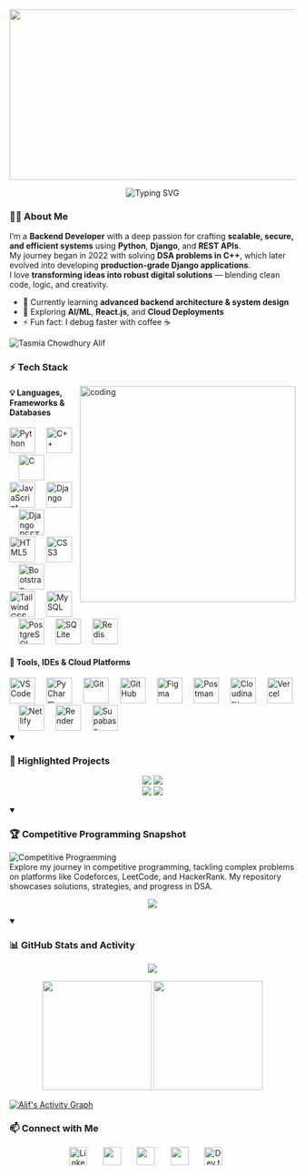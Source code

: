 <img width="1200px" height="300px" src="https://res.cloudinary.com/dlhx7zvg3/image/upload/v1760695192/Tasmia_Chowdhury_Alif_github_top_Banner_resized_kwfzuj.png">

<!-- <p align="center"> 
  <img src="https://readme-typing-svg.demolab.com?font=Fira+Code&size=22&pause=1000&color=00FF88&center=true&vCenter=true&width=650&lines=Hey+There!+;I'm+Tasmia+Chowdhury+Alif;A+Passionate+Python+%26+Django+Developer;Problem+Solver+%7C+Competitive+Programmer;Exploring+AI+%26+Machine+Learning;Learning+and+Building+Everyday" alt="Typing animation" /> </p> -->





<!-- <h3 align="center">💻 A Passionate Python & Django Developer</h3> -->

<p align="center">
  <img src="https://readme-typing-svg.demolab.com?font=Fira+Code&size=30&pause=1000&color=00FF88&center=true&vCenter=true&width=900&lines=Hey+There!++I'm+Alif;A+Passionate+Python+%26+Django+Developer;Problem+Solver+%7C+Competitive+Programmer;Exploring+AI+%26+Machine+Learning;Learning+Everyday+To+Build+Better+Things" alt="Typing SVG" />
</p>




### 👩‍💻 About Me 
I’m a **Backend Developer** with a deep passion for crafting **scalable, secure, and efficient systems** using **Python**, **Django**, and **REST APIs**.  
My journey began in 2022 with solving **DSA problems in C++**, which later evolved into developing **production-grade Django applications**.  
I love **transforming ideas into robust digital solutions** — blending clean code, logic, and creativity.  

- 🌱 Currently learning **advanced backend architecture & system design**
- 💬 Exploring **AI/ML**, **React.js**, and **Cloud Deployments**
- ⚡ Fun fact: I debug faster with coffee ☕
<p align="left"> <img src="https://komarev.com/ghpvc/?username=Tasmia-chowdhury-Alif&label=Profile%20views&color=0e75b6&style=flat" alt="Tasmia Chowdhury Alif"/> </p> 




### ⚡ Tech Stack  

<img align="right" alt="coding" width="380" src="https://github.com/Anmol-Baranwal/Cool-GIFs-For-GitHub/assets/74038190/8aa99f6c-267d-4977-9cd3-1a4c11675863">

#### 💡 Languages, Frameworks & Databases  
<div align="left">
  <img src="https://cdn.jsdelivr.net/gh/devicons/devicon/icons/python/python-original.svg" height="45" alt="Python" />
  <img width="12" />
  <img src="https://skillicons.dev/icons?i=cpp" height="45" alt="C++" />
  <img width="12" />
  <img src="https://upload.wikimedia.org/wikipedia/commons/thumb/1/18/C_Programming_Language.svg/926px-C_Programming_Language.svg.png" height="45" alt="C" />
  <img width="12" />
  <img src="https://skillicons.dev/icons?i=js" height="45" alt="JavaScript" />
  <img width="12" />
  <img src="https://skillicons.dev/icons?i=django" height="45" alt="Django" />
  <img width="12" />
  <img src="https://encrypted-tbn0.gstatic.com/images?q=tbn:ANd9GcSPBjbXwcjW7lVBJ6AdOSDiXKrc-op8UBAw4A&s" height="45" alt="Django REST Framework" />
  <img width="12" />
  <img src="https://skillicons.dev/icons?i=html" height="45" alt="HTML5" />
  <img width="12" />
  <img src="https://skillicons.dev/icons?i=css" height="45" alt="CSS3" />
  <img width="12" />
  <img src="https://cdn.jsdelivr.net/gh/devicons/devicon/icons/bootstrap/bootstrap-original.svg" height="45" alt="Bootstrap" />
  <img width="12" />
  <img src="https://cdn.jsdelivr.net/gh/devicons/devicon/icons/tailwindcss/tailwindcss-original.svg" height="45" alt="Tailwind CSS" />
  <img width="12" />
  <img src="https://cdn.jsdelivr.net/gh/devicons/devicon/icons/mysql/mysql-original-wordmark.svg" height="45" alt="MySQL" />
  <img width="12" />
  <img src="https://cdn.jsdelivr.net/gh/devicons/devicon/icons/postgresql/postgresql-original.svg" height="45" alt="PostgreSQL" />
  <img width="12" />
  <img src="https://cdn.jsdelivr.net/gh/devicons/devicon@latest/icons/sqlite/sqlite-original.svg" height="45" alt="SQLite" />
  <img width="12" />
  <img src="https://cdn.jsdelivr.net/gh/devicons/devicon@latest/icons/redis/redis-original-wordmark.svg" height="45" alt="Redis" />
</div>

#### 🧰 Tools, IDEs & Cloud Platforms  
<div align="left">
  <img src="https://cdn.jsdelivr.net/gh/devicons/devicon/icons/vscode/vscode-original.svg" height="45" alt="VS Code" />
  <img width="12" />
  <img src="https://cdn.jsdelivr.net/gh/devicons/devicon/icons/pycharm/pycharm-original.svg" height="45" alt="PyCharm" />
  <img width="12" />
  <img src="https://cdn.jsdelivr.net/gh/devicons/devicon/icons/git/git-original.svg" height="45" alt="Git" />
  <img width="12" />
  <img src="https://skillicons.dev/icons?i=github" height="45" alt="GitHub" />
  <img width="12" />
  <img src="https://cdn.jsdelivr.net/gh/devicons/devicon/icons/figma/figma-original.svg" height="45" alt="Figma" />
  <img width="12" />
  <img src="https://cdn.jsdelivr.net/gh/devicons/devicon@latest/icons/postman/postman-original.svg" height="45" alt="Postman" />
  <img width="12" />
  <img src="https://cdn.simpleicons.org/cloudinary/4285F4" height="45" alt="Cloudinary" />
  <img width="12" />
  <img src="https://res.cloudinary.com/dlhx7zvg3/image/upload/v1760900145/vercel-logo_jxmfiy.png" height="45" alt="Vercel" />
  <img width="12" />
  <img src="https://cdn.simpleicons.org/netlify/00C7B7" height="45" alt="Netlify" />
  <img width="12" />
  <img src="https://res.cloudinary.com/dlhx7zvg3/image/upload/v1760900430/render-logo_bgjcgb.png" height="45" alt="Render" />
  <img width="12" />
  <img src="https://cdn.simpleicons.org/supabase/3FCF8E" height="45" alt="Supabase" />
</div>




<details open> 
  <summary>
    <h3>🚀 Highlighted Projects  </h3>
  </summary>

  <p align="center">
    <a href="https://github.com/Tasmia-Chowdhury-Alif/GroceryMart"><img src="https://denvercoder1-github-readme-stats.vercel.app/api/pin/?username=Tasmia-Chowdhury-Alif&repo=GroceryMart&theme=react&bg_color=1F222E&title_color=00FF88&hide_border=true&icon_color=00FF88&show_icons=true&show_description=true" /></a>
    <a href="https://github.com/Tasmia-Chowdhury-Alif/Hospital-Management-Backend"><img src="https://denvercoder1-github-readme-stats.vercel.app/api/pin/?username=Tasmia-Chowdhury-Alif&repo=DocEra_Health_Care&theme=react&bg_color=1F222E&title_color=00FF88&hide_border=true&icon_color=00FF88&show_icons=false&show_description=true" /></a>
    <br>
    <a href="https://github.com/Tasmia-Chowdhury-Alif/BookPilot"><img src="https://denvercoder1-github-readme-stats.vercel.app/api/pin/?username=Tasmia-Chowdhury-Alif&repo=BookPilot-Library_Management&theme=react&bg_color=1F222E&title_color=00FF88&hide_border=true&icon_color=00FF88&show_icons=false&show_description=true" /></a>
    <a href="https://github.com/Tasmia-Chowdhury-Alif/Gloves-Communication-Project"><img src="https://denvercoder1-github-readme-stats.vercel.app/api/pin/?username=Tasmia-Chowdhury-Alif&repo=BD-Bank&theme=react&bg_color=1F222E&title_color=00FF88&hide_border=true&icon_color=00FF88&show_icons=false&show_description=true" /></a>
  </p>
</details>


<details open> 
  <summary>
    <h3>🏆 Competitive Programming Snapshot</h3>
  </summary>

  ![Competitive Programming](https://img.shields.io/badge/Competitive%20Programming-Stats-29903B?style=for-the-badge&logo=codeforces&logoColor=skyblue) <br>
  Explore my journey in competitive programming, tackling complex problems on platforms like Codeforces, LeetCode, and HackerRank. My repository showcases solutions, strategies, and progress in DSA.
  
  <p align="center">
    <a href="https://github.com/Tasmia-Chowdhury-Alif/ProblemSolvingStats">
      <img src="https://denvercoder1-github-readme-stats.vercel.app/api/pin/?username=Tasmia-Chowdhury-Alif&repo=ProblemSolvingStats&theme=react&bg_color=1F222E&title_color=00FF88&hide_border=true&icon_color=00FF88&show_icons=true&show_description=false" />
    </a>
  </p>
</details>



<details open> 
  <summary>
    <h3>📊 GitHub Stats and Activity</h3>
  </summary>

  <!-- ![Streak Stats](https://github-readme-streak-stats.herokuapp.com?user=Tasmia-Chowdhury-Alif&theme=dracula&hide_border=true&ring=00FF88&fire=F8D866&currStreakLabel=79DAFA&background=1A1B27&currStreakNum=FFFFFF&sideNums=FFFFFF&sideLabels=79DAFA&dates=FFFFFF) -->
  <!-- ![Alif's GitHub Stats](https://github-readme-stats.vercel.app/api?username=Tasmia-Chowdhury-Alif&show_icons=true&theme=tokyonight&hide_border=true) -->
  
  
  <p align="center">
    <img src="https://github-readme-streak-stats.herokuapp.com?user=Tasmia-Chowdhury-Alif&theme=dracula&hide_border=true&ring=00FF88&fire=F8D866&currStreakLabel=79DAFA&background=1A1B27&currStreakNum=FFFFFF&sideNums=FFFFFF&sideLabels=79DAFA&dates=FFFFFF" />
    <!-- <img src="https://github-readme-streak-stats.herokuapp.com?user=Tasmia-Chowdhury-Alif&theme=dark&hide_border=true&ring=00FF88&fire=00FF88&currStreakLabel=00FF88" /> -->
  </p>
  <p align="center">
    <img src="https://github-readme-stats.vercel.app/api?username=Tasmia-Chowdhury-Alif&show_icons=true&theme=dracula&bg_color=1A1B27&title_color=00FF88&icon_color=79DAFA&hide_border=true" height="192px" />
    <img src="https://github-readme-stats.vercel.app/api/top-langs/?username=Tasmia-Chowdhury-Alif&langs_count=8&layout=compact&theme=dracula&bg_color=1A1B27&title_color=00FF88&text_color=FFFFFF&hide_border=true&hide=" height="192px"/>
  </p>
  
  <a href="https://github.com/ashutosh00710/github-readme-activity-graph">
    <img alt="Alif's Activity Graph" src="https://github-readme-activity-graph.vercel.app/graph/?username=Tasmia-Chowdhury-Alif&bg_color=0D1117&color=00FF88&line=00FF88&point=FFFFFF&hide_border=true&area=true&area_color=00FF88" />
  </a>
</details>



### 📫 Connect with Me
<!-- Social icons section -->
<p align="center">
  <a href="https://www.linkedin.com/in/tasmia-chy-alif/"><img width="32px" alt="LinkedIn" title="LinkedIn" src="https://res.cloudinary.com/dlhx7zvg3/image/upload/v1760903567/icons8-linkedin-48_zaq4mn.png"/></a>
  &#8287;&#8287;&#8287;&#8287;&#8287;
  <a href="https://discord.com/users/1006166448177172490" alt="My Discord Profile"><img width="32px" src="https://res.cloudinary.com/dlhx7zvg3/image/upload/v1760903750/icons8-discord-48_h80img.png"/></a>
  &#8287;&#8287;&#8287;&#8287;&#8287;
  <a href="https://x.com/" alt="twitter" title="twitter"><img width="32px" src="https://res.cloudinary.com/dlhx7zvg3/image/upload/v1760905039/icons8-x-30_wsb4th.png"/></a>
  &#8287;&#8287;&#8287;&#8287;&#8287;
  <a href="https://www.facebook.com/tasmia.chowdhury.alif/" alt="facebook" title="facebook"><img width="32px" src="https://res.cloudinary.com/dlhx7zvg3/image/upload/v1760904850/icons8-facebook-50_1_hfndak.png"/></a>
  &#8287;&#8287;&#8287;&#8287;&#8287;
  <a href="https://tasmiachowdhuryalif222@gmail.com"><img width="32px" alt="Dev.to" title="tasmiachowdhuryalif222@gmail.com" src="https://res.cloudinary.com/dlhx7zvg3/image/upload/v1760902820/icons8-gmail-logo_amhpo1.png"></a>
  &#8287;&#8287;&#8287;&#8287;&#8287;
</p>


<!-- ⭐ *"Keep learning, keep building, and stay curious — every line of code brings me closer to my dream."* -->
